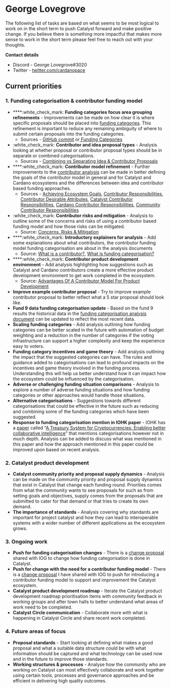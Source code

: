 # George Lovegrove

The following list of tasks are based on what seems to be most logical to work on in the short term to push Catalyst forward and make positive change. If you believe there is something more impactful that makes more sense to work in the short term please feel free to reach out with your thoughts.



**Contact details**

* Discord - George Lovegrove#3020
* Twitter - [twitter.com/cardanopace](https://twitter.com/cardanopace)

## Current priorities



### 1. Funding categorisation & contributor funding model

* ****:white\_check\_mark: **Funding categories focus area grouping refinements** - Improvements can be made on how clear it is where specific proposals should be placed into [funding categories](https://app.gitbook.com/o/Pr76HeHUxsbctwx0OULs/s/QQsRsN95MX1ihFh4Vffn/). This refinement is important to reduce any remaining ambiguity of where to submit certain proposals into the funding categories.
  * Sources - [GitHub commit](https://github.com/projectcatalyst/catalyst-funding-categories/commit/5a5518462b5160586d326a1a5811cb86ade763ea) or[ Funding Categories](https://docs.catalystcontributors.org/catalyst-funding-categories/funding-categories/overview)
* :white\_check\_mark: **Contributor and idea proposal types** - Analysis looking at whether proposal or contributor proposal types should be in separate or combined categorisations.&#x20;
  * Sources - [Combining vs Separating Idea & Contributor Proposals](https://docs.catalystcontributors.org/funding-categorisation-analysis/categorisation-analysis/combining-vs-separating-idea-and-contributor-proposals)
* ****:white\_check\_mark: **Contributor model refinement** - Further improvements to the [contributor analysis](https://app.gitbook.com/o/Pr76HeHUxsbctwx0OULs/s/gdWEUdtxBpngJ9kJPPlB/) can be made in better defining the goals of the contributor model in general and for Catalyst and Cardano ecosystems and the differences between idea and contributor based funding approaches.
  * Sources - [Achieving Ecosystem Goals](https://docs.catalystcontributors.org/contributor-analysis/contributor-funding-model/achieving-ecosystem-goals), [Contributor Responsibilities](https://docs.catalystcontributors.org/contributor-analysis/contributor-funding-model/contributor-responsibilities), [Contributor Desirable Attributes](https://docs.catalystcontributors.org/contributor-analysis/contributor-funding-model/contributor-desirable-attributes), [Catalyst Contributor Responsibilities](https://docs.catalystcontributors.org/catalyst-contributors/catalyst-contributor/responsibilities), [Cardano Contributor Responsibilities](https://docs.catalystcontributors.org/cardano-contributors/cardano-contributor/responsibilities), [Community Contributor Responsibilities](https://docs.catalystcontributors.org/community-contributors/community-contributors/responsibilities)&#x20;
* :white\_check\_mark: **Contributor risks and mitigation** - Analysis to outline some of the concerns and risks of using a contributor based funding model and how those risks can be mitigated.
  * Source: [Concerns, Risks & Mitigation](https://docs.catalystcontributors.org/contributor-analysis/contributor-funding-model/concerns-risks-and-mitigation)
* ****:white\_check\_mark: **Introductory explainers for analysis** - Add some explanations about what contributors, the contributor funding model funding categorisation are about in the analysis documents&#x20;
  * Source: [What is a contributor?](https://docs.catalystcontributors.org/contributor-analysis/what-is-a-contributor), [What is funding categorisation?](https://docs.catalystcontributors.org/funding-categorisation-analysis/what-is-funding-categorisation)
* ****:white\_check\_mark: **Contributor product development environment** - Add analysis highlighting how suggestions such as Catalyst and Cardano contributors create a more effective product development environment to get work completed in the ecosystem.
  * Source: [Advantages Of A Contributor Model For Product Development](https://docs.catalystcontributors.org/catalyst-product-development/product-and-structure-analysis/advantages-of-a-contributor-model-for-product-development)
* **Improve example contributor proposal** - Try to improve example contributor proposal to better reflect what a 5 star proposal should look like.
* **Fund 9 data funding categorisation update** - Based on the fund 9 results the historical data in the [funding categorisation analysis document](https://app.gitbook.com/o/Pr76HeHUxsbctwx0OULs/s/wD0ZpGoCt4aFrCJnqaW0/) can be updated to reflect the most recent data.
* **Scaling funding categories** - Add analysis outlining how funding categories can be better scaled in the future with automation of budget weighting and a reduction in the number of categories if the voting infrastructure can support a higher complexity and keep the experience easy to voters.
* **Funding category incentives and game theory** - Add analysis outlining the impact that the suggested categories can have. The rules and guidance added to categorisations can lead to profound impacts on the incentives and game theory involved in the funding process. Understanding this will help us better understand how it can impact how the ecosystem could be influenced by the categorisation.
* **Adverse or challenging funding situation comparisons** - Analysis to explore a number of adverse funding situations and how funding categories or other approaches would handle those situations.
* **Alternative categorisations** - Suggestions towards different categorisations that could be effective in the future such as reducing and combining some of the funding categories which have been suggested.
* **Response to funding categorisation mention in IOHK paper** - IOHK has a [paper](https://eprint.iacr.org/2018/435.pdf) called “[A Treasury System for Cryptocurrencies: Enabling better collaborative intelligence](https://iohk.io/en/research/library/papers/a-treasury-system-for-cryptocurrencies-enabling-better-collaborative-intelligence/)” that mentions categorisations however not in much depth. Analysis can be added to discuss what was mentioned in this paper and how the approach mentioned in this paper could be improved upon based on recent analysis.



### 2. Catalyst product development

* **Catalyst community priority and proposal supply dynamics** - Analysis can be made on the community priority and proposal supply dynamics that exist in Catalyst that change each funding round. Priorities comes from what the community wants to see proposals for such as from setting goals and objectives, supply comes from the proposals that are submitted to cater for that demand or that tries to create its own demand.
* **The importance of standards** - Analysis covering why standards are important for project catalyst and how they can lead to interoperable systems with a wider number of different applications as the ecosystem grows.



### 3. Ongoing **work**

* **Push for funding categorisation changes** - There is a [change proposal ](https://docs.catalystcontributors.org/catalyst-improvement-proposals/improvement-proposals/2.-replace-challenge-setting-with-funding-categories)shared with IOG to change how funding categorisation is done in Catalyst.
* **Push for change with the need for a contributor funding model** - There is a [change proposal](https://docs.catalystcontributors.org/catalyst-improvement-proposals/improvement-proposals/3.-use-a-contributor-model-for-stewardship-and-delegated-authority) I have shared with IOG to push for introducing a contributor funding model to support and improvement the Catalyst ecosystem.
* **Catalyst product development roadmap** - Iterate the Catalyst product development roadmap prioritisation items with community feedback in working groups and after town halls to better understand what areas of work need to be completed.
* **Catalyst Circle communication** - Collaborate more with what is happening in Catalyst Circle and share recent work completed.



### 4. Future areas of focus

* **Proposal standards** - Start looking at defining what makes a good proposal and what a suitable data structure could be with what information should be captured and what technology can be used now and in the future to improve those standards.
* **Working structures & processes** - Analyse how the community who are working on Catalyst can most effectively collaborate and work together using certain tools, processes and governance approaches and be efficient in delivering high quality outcomes.
